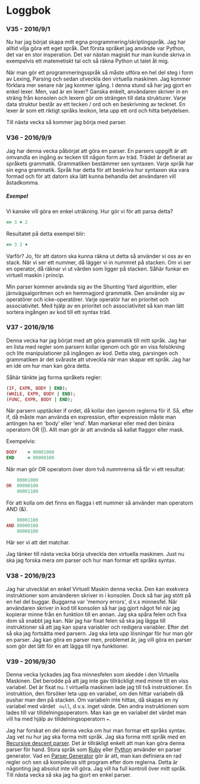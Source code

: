 # Loggbok


### V35 - 2016/9/1

Nu har jag börjat skapa mitt egna programmering/skriptingspråk.
Jag har alltid vilja göra ett eget språk. Det första språket jag använde var Python, det var en stor insperation.
Det var nästan magiskt hur man kunde skriva in exempelvis ett matemetiskt tal och så räkna Python ut talet åt mig.

När man gör ett programmeringsspråk så måste utföra en hel del steg i form av Lexing, Parsing och sedan utveckla den virtuella maskinen.
Jag kommer förklara mer senare när jag kommer igång.
I denna stund så har jag gjort en enkel lexer. Men, vad är en lexer?
Ganska enkelt, användaren skriver in en sträng från konsolen och lexern gör om strängen till data strukturer.
Varje data struktur består av ett tecken / ord och en beskrivning av tecknet.
En lexer är som ett riktigt språks lexikon, leta upp ett ord och hitta betydelsen.

Till nästa vecka så kommer jag börja med parser.




### V36 - 2016/9/9

Jag har denna vecka påbörjat att göra en parser. En parsers uppgift är att omvandla en ingång av tecken till någon form av träd.
Trädet är definerat av språkets grammatik. Grammatiken bestämmer sen syntaxen.
Varje språk har sin egna grammatik.
Språk har detta för att beskriva hur syntaxen ska vara formad och för att datorn ska lätt kunna behandla det användaren vill åstadkomma.

##### Exempel
Vi kanske vill göra en enkel uträkning.
Hur gör vi för att parsa detta?
``` ruby
=> 3 + 2
```
Resultatet på detta exempel blir:
``` ruby
=> 3 2 +
```
Varför?
Jo, för att datorn ska kunna räkna ut detta så använder vi oss av en stack.
När vi ser ett nummer, då lägger vi in nummret på stacken.
Om vi ser en operator, då räknar vi ut värden som ligger på stacken.
Såhär funkar en virtuell maskin i princip.

Min parser kommer använda sig av the Shunting Yard algorithim, eller järnvägsalgoritmen och en hemmagjord grammatik.
Den använder sig av operatörer och icke-operatörer. Varje operatör har en prioritet och associativitet.
Med hjälp av en prioritet och associativitet så kan man lätt sortera ingången av kod till ett syntax träd.




### V37 - 2016/9/16

Denna vecka har jag börjat med att göra grammatik till mitt språk.
Jag har en lista med regler som parsern kollar igenom och gör en viss felsökning och lite manipulationer på ingången av kod.
Detta steg, parsingen och grammatiken är det svåraste att utveckla när man skapar ett språk.
Jag har en idé om hur man kan göra detta.

Såhär tänkte jag forma språkets regler:
``` ruby
(IF, EXPR, BODY | END);
(WHILE, EXPR, BODY | END);
(FUNC, EXPR, BODY | END);
```
När parsern upptäcker if ordet, då kollar den igenom reglerna för if.
Så, efter if, då måste man använda en expression, efter expression måste man antingen ha en 'body' eller 'end'.
Man markerar eller med den binära operatorn OR (|).
Allt man gör är att använda så kallat flaggor eller mask.

Exempelvis:
``` ruby
BODY    = 00001000
END     = 00000100
```
När man gör OR operatorn över dom två nummrerna så får vi ett resultat:
``` ruby
    00001000
OR  00000100
    00001100
```

För att kolla om det finns en flagga i ett nummer så använder man operatorn AND (&).
``` ruby
    00001100
AND 00000100
    00000100
```
Här ser vi att det matchar.


Jag tänker till nästa vecka börja utveckla den virtuella maskinen.
Just nu ska jag forska mera om parser och hur man formar ett språks syntax.


### V38 - 2016/9/23

Jag har utvecklat en enkel Virtuell Maskin denna vecka. Den kan exekvera instruktioner som använderen skriver in i konsolen.
Dock så har jag stött på en hel del buggar. Buggarna var 'memory errors', d.v.s minnesfel.
När användaren skriver in kod till konsolen så har jag gjort något fel när jag kopierar minne från en funktion till en annan.
Jag ska spåra felen och fixa dom så snabbt jag kan.
När jag har fixat felen så ska jag lägga till instruktioner så att jag kan spara variabler och redigera variabler.
Efter det så ska jag fortsätta med parsern. Jag ska leta upp lösningar för hur man gör en parser.
Jag kan göra en parser men, problemet är, jag vill göra en parser som gör det lätt för en att lägga till nya funktioner.


### V39 - 2016/9/30

Denna vecka lyckades jag fixa minnesfelen som skedde i den Virtuella Maskinen.
Det berodde på att jag inte gav tillräckligt med minne till en viss variabel. Det är fixat nu.
I virtuella maskinen lade jag till två instruktioner. En instruktion, den försöker leta upp en variabel, om den hittar variabeln då pushar man den på stacken.
Om variabeln inte hittas, då skapas en ny variabel med värdet ``` null```, d.v.s. inget värde.
Den andra instruktionen som lades till var tilldelningsoperatorn. Man kan ge en variabel det värdet man vill ha med hjälp av tilldelningsoperatorn ```=```.

Jag har forskat en del denna vecka om hur man formar ett språks syntax. Jag vet nu hur jag ska forma mitt språk. Jag ska forma mitt språk med en [Recursive descent parser](https://en.wikipedia.org/wiki/Recursive_descent_parser).
Det är tillräkligt enkelt att man kan göra denna parser för hand. Stora språk som [Ruby](https://www.ruby-lang.org/en/) eller [Python](https://www.python.org) använder en parser generator.
Vad en [Parser Generator](https://en.wikipedia.org/wiki/Comparison_of_parser_generators) gör är att, man kan definiera en rad regler och sen så kompileras sitt program efter dom reglerna.
Detta är någonting jag absolut inte vill göra. Jag vill ha full kontroll över mitt språk.
Till nästa vecka så ska jag ha gjort en enkel parser.
